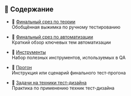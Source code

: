 ## 📖 Содержание   

- 📘 [Финальный срез по теории](Theory-manual.md)  
  Обобщённая выжимка по ручному тестированию

- 🤖 [Финальный срез по автоматизации](Theory-auto.md)  
  Краткий обзор ключевых тем автоматизации

- 🧰 [Инструменты](Tools.md)  
  Набор полезных инструментов, используемых в QA

- 🚦 [Прогон](Progon.md)  
  Инструкция или сценарий финального тест-прогона

- 🎯 [Задачи на техники тест-дизайна](Test-design-tasks.md)  
  Практика по применению техник тест-дизайна

